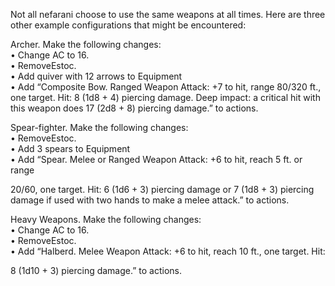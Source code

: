 Not all nefarani choose to use the same weapons at all times. Here are three other example configurations that might be encountered:

Archer. Make the following changes:  
• Change AC to 16.  
• RemoveEstoc.  
• Add quiver with 12 arrows to Equipment  
• Add “Composite Bow. Ranged Weapon Attack: +7 to hit, range 80/320 ft., one target. Hit: 8 (1d8 + 4) piercing damage. Deep impact: a critical hit with this weapon does 17 (2d8 + 8) piercing damage.” to actions.

Spear-fighter. Make the following changes:  
• RemoveEstoc.  
• Add 3 spears to Equipment  
• Add “Spear. Melee or Ranged Weapon Attack: +6 to hit, reach 5 ft. or range

20/60, one target. Hit: 6 (1d6 + 3) piercing damage or 7 (1d8 + 3) piercing damage if used with two hands to make a melee attack.” to actions.

Heavy Weapons. Make the following changes:  
• Change AC to 16.  
• RemoveEstoc.  
• Add “Halberd. Melee Weapon Attack: +6 to hit, reach 10 ft., one target. Hit:

8 (1d10 + 3) piercing damage.” to actions.